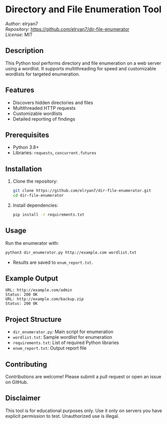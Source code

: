 # Directory and File Enumeration Tool
*Author*: elryan7  
*Repository*: https://github.com/elryan7/dir-file-enumerator  
*License*: MIT  

## Description
This Python tool performs directory and file enumeration on a web server using a wordlist. It supports multithreading for speed and customizable wordlists for targeted enumeration.

## Features
- Discovers hidden directories and files
- Multithreaded HTTP requests
- Customizable wordlists
- Detailed reporting of findings

## Prerequisites
- Python 3.8+
- Libraries: `requests`, `concurrent.futures`

## Installation
1. Clone the repository:
   ```bash
   git clone https://github.com/elryan7/dir-file-enumerator.git
   cd dir-file-enumerator
   ```
2. Install dependencies:
   ```bash
   pip install -r requirements.txt
   ```

## Usage
Run the enumerator with:
```bash
python3 dir_enumerator.py http://example.com wordlist.txt
```
- Results are saved to `enum_report.txt`.

## Example Output
```
URL: http://example.com/admin
Status: 200 OK
URL: http://example.com/backup.zip
Status: 200 OK
```

## Project Structure
- `dir_enumerator.py`: Main script for enumeration
- `wordlist.txt`: Sample wordlist for enumeration
- `requirements.txt`: List of required Python libraries
- `enum_report.txt`: Output report file

## Contributing
Contributions are welcome! Please submit a pull request or open an issue on GitHub.

## Disclaimer
This tool is for educational purposes only. Use it only on servers you have explicit permission to test. Unauthorized use is illegal.